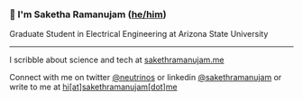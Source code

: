### :wave: I'm Saketha Ramanujam ([he/him](https://pronoun.is/he))
Graduate Student in Electrical Engineering at Arizona State University

<hr>

I scribble about science and tech at [sakethramanujam.me](https://sakethramanujam.me/blog)


Connect with me on twitter [@neutrinos](https://twitter.com/neutrinos__) or linkedin [@sakethramanujam](https://linkedin.com/in/sakethramanujam)
or write to  me at [hi[at]sakethramanujam[dot]me](mailto:hi@sakethramanujam.me)
